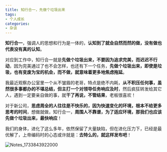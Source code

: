 ```yaml
---
title: 知行合一，先做个垃圾出来
tags:
- 个人成长
categories:
- 杂谈
---
```


**知行合一**，强调人的思想和行为是一体的，**认知到了就会自然而然的做，没有做也代表没有真的认知**。

对应到工作中，知行合一就是**先做个垃圾出来，不要因为追求完美，而迟迟不行动**，因为完美通过了也不会怎样，也还有下一个任务，**先做个垃圾出来，即使是垃圾，也有变废为宝的机会，而不做，就意味着更多地焦虑拖延**。

我最近观察办公室里一个从不皱眉的老哥，特点是绝不内耗，**从不积压任何事，虽然很多事都办的不堪总结，但主打一个对领导任务响应及时**，然后疯狂转发给其它人，遇到一定要亲自做的事，就**干了再说，不管结果**，老板很喜欢！

对于新公司，**思虑周全的人往往是不快乐的，因为快速变化的环境，根本不给更多思考的时间**，想做就做，知行合一，**周围人不靠谱，为了适应环境，那我们也应该先做个垃圾出来，最快响应**！

我们的身体，进化了这么多年，依然保留了大量缺陷，但在进化压力下，已经是最优解了，上帝编码时的心态或许就是：**去特么的，就这样发布吧**！



![Notes_1733843922000](https://cdn.fangyuanxiaozhan.com/assets/173537683660210R27Cw6.jpeg)
